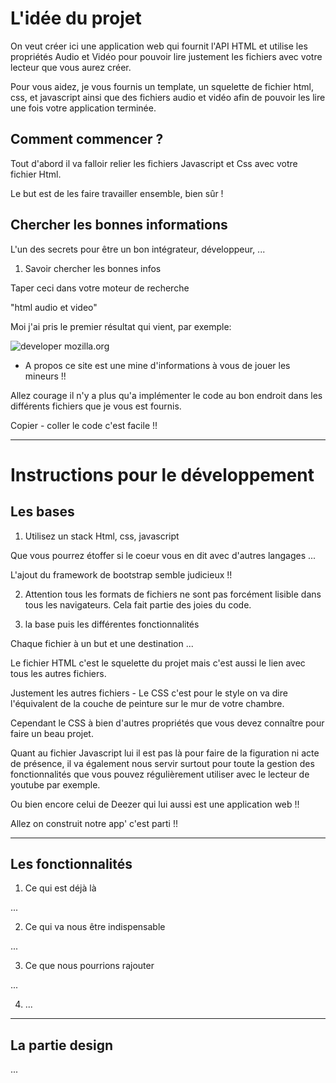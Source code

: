 # L'idée du projet

On veut créer ici une application web qui fournit l'API HTML et utilise les propriétés Audio et Vidéo pour pouvoir lire justement les fichiers avec votre lecteur que vous aurez créer.

Pour vous aidez, je vous fournis un template, un squelette de fichier html, css, et javascript ainsi que des fichiers audio et vidéo afin de pouvoir les lire une fois votre application terminée.

## Comment commencer ?

Tout d'abord il va falloir relier les fichiers Javascript et Css avec votre fichier Html.

Le but est de les faire travailler ensemble, bien sûr !

## Chercher les bonnes informations

L'un des secrets pour être un bon intégrateur, développeur, ...

1. Savoir chercher les bonnes infos 

Taper ceci dans votre moteur de recherche

"html audio et video"

Moi j'ai pris le premier résultat qui vient, par exemple: 

![developer mozilla.org](https://developer.mozilla.org/fr/docs/Web/HTML/Utilisation_d%27audio_et_video_en_HTML5)

* A propos ce site est une mine d'informations à vous de jouer les mineurs !!

Allez courage il n'y a plus qu'a implémenter le code au bon endroit dans les différents fichiers que je vous est fournis.

Copier - coller le code c'est facile !!

----------------------------

# Instructions pour le développement

## Les bases

1. Utilisez un stack Html, css, javascript

Que vous pourrez étoffer si le coeur vous en dit avec d'autres langages ...

L'ajout du framework de bootstrap semble judicieux !!

2. Attention tous les formats de fichiers ne sont pas forcément lisible dans tous les navigateurs. Cela fait partie des joies du code.

3. la base puis les différentes fonctionnalités

Chaque fichier à un but et une destination ...

Le fichier HTML c'est le squelette du projet mais c'est aussi le lien avec tous les autres fichiers.

Justement les autres fichiers - Le CSS c'est pour le style on va dire l'équivalent de la couche de peinture sur le mur de votre chambre.

Cependant le CSS à bien d'autres propriétés que vous devez connaître pour faire un beau projet.

Quant au fichier Javascript lui il est pas là pour faire de la figuration ni acte de présence, il va également nous servir surtout pour toute la gestion des fonctionnalités que vous pouvez régulièrement utiliser avec le lecteur de youtube par exemple.

Ou bien encore celui de Deezer qui lui aussi est une application web !!

Allez on construit notre app' c'est parti !!

----------------------------

## Les fonctionnalités

1. Ce qui est déjà là

...

2. Ce qui va nous être indispensable

...

3. Ce que nous pourrions rajouter

...

4. ...

----------------------------

## La partie design

...










